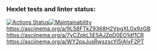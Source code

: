 ### Hexlet tests and linter status:
[![Actions Status](https://github.com/irakuruss/python-project-49/workflows/hexlet-check/badge.svg)](https://github.com/irakuruss/python-project-49/actions)[![Maintainability](https://api.codeclimate.com/v1/badges/a99a88d28ad37a79dbf6/maintainability)](https://codeclimate.com/github/codeclimate/codeclimate/maintainability)
https://asciinema.org/a/9L58FTkZ9368H2VpgXLGx9zGB
https://asciinema.org/a/7yCZpkL1iE5AJZpD0EO1df1CR
https://asciinema.org/a/WY2psJusRwszscYl5IAIyF2PT
